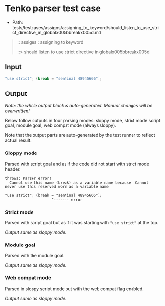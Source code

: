 # Tenko parser test case

- Path: tests/testcases/assigns/assigning_to_keyword/should_listen_to_use_strict_directive_in_globalx005bbreakx005d.md

> :: assigns : assigning to keyword
>
> ::> should listen to use strict directive in globalx005bbreakx005d

## Input

`````js
"use strict"; (break = "sentinal 48945666");
`````

## Output

_Note: the whole output block is auto-generated. Manual changes will be overwritten!_

Below follow outputs in four parsing modes: sloppy mode, strict mode script goal, module goal, web compat mode (always sloppy).

Note that the output parts are auto-generated by the test runner to reflect actual result.

### Sloppy mode

Parsed with script goal and as if the code did not start with strict mode header.

`````
throws: Parser error!
  Cannot use this name (break) as a variable name because: Cannot never use this reserved word as a variable name

"use strict"; (break = "sentinal 48945666");
                     ^------- error
`````

### Strict mode

Parsed with script goal but as if it was starting with `"use strict"` at the top.

_Output same as sloppy mode._

### Module goal

Parsed with the module goal.

_Output same as sloppy mode._

### Web compat mode

Parsed in sloppy script mode but with the web compat flag enabled.

_Output same as sloppy mode._
